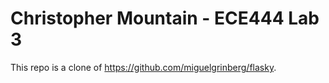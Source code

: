 # Christopher Mountain - ECE444 Lab 3

This repo is a clone of https://github.com/miguelgrinberg/flasky.
